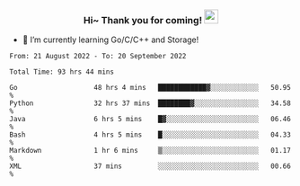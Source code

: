 <h3 align="center">
    Hi~ Thank you for coming!
    <img src="https://media.giphy.com/media/hvRJCLFzcasrR4ia7z/giphy.gif" width="25px">
</h3>

<!--
**pineapple-man/pineapple-man** is a ✨ _special_ ✨ repository because its `README.md` (this file) appears on your GitHub profile.

Here are some ideas to get you started:
- 🔭 I’m currently working on ...
- 🤔 I’m looking for help with ...
- 💬 Ask me about ...
- 📫 How to reach me: ...
- 😄 Pronouns: ...
- ⚡ Fun fact: 
- 👯 I’m looking to collaborate on kubernetes
-->
- 🌱 I’m currently learning Go/C/C++ and Storage!

<!--START_SECTION:waka-->

```text
From: 21 August 2022 - To: 20 September 2022

Total Time: 93 hrs 44 mins

Go                   48 hrs 4 mins   ████████████▓░░░░░░░░░░░░   50.95 %
Python               32 hrs 37 mins  ████████▓░░░░░░░░░░░░░░░░   34.58 %
Java                 6 hrs 5 mins    █▓░░░░░░░░░░░░░░░░░░░░░░░   06.46 %
Bash                 4 hrs 5 mins    █░░░░░░░░░░░░░░░░░░░░░░░░   04.33 %
Markdown             1 hr 6 mins     ▒░░░░░░░░░░░░░░░░░░░░░░░░   01.17 %
XML                  37 mins         ░░░░░░░░░░░░░░░░░░░░░░░░░   00.66 %
```

<!--END_SECTION:waka-->
